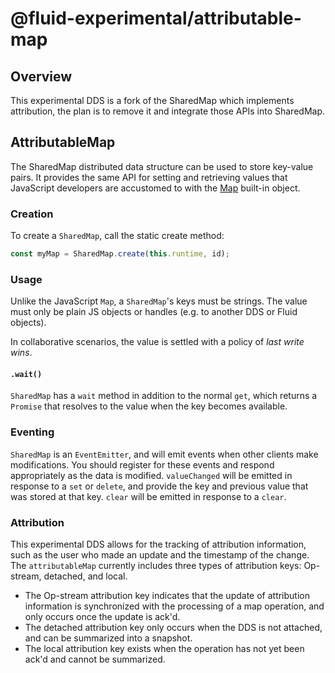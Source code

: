 # @fluid-experimental/attributable-map

## Overview

This experimental DDS is a fork of the SharedMap which implements attribution, the plan is to remove it and integrate those APIs into SharedMap.

## AttributableMap

The SharedMap distributed data structure can be used to store key-value pairs. It provides the same API for setting and
retrieving values that JavaScript developers are accustomed to with the
[Map](https://developer.mozilla.org/en-US/docs/Web/JavaScript/Reference/Global_Objects/Map) built-in object.

### Creation

To create a `SharedMap`, call the static create method:

```typescript
const myMap = SharedMap.create(this.runtime, id);
```

### Usage

Unlike the JavaScript `Map`, a `SharedMap`'s keys must be strings. The value must only be plain JS objects or handles (e.g. to another DDS or Fluid objects).

In collaborative scenarios, the value is settled with a policy of _last write wins_.

#### `.wait()`

`SharedMap` has a `wait` method in addition to the normal `get`, which returns a `Promise` that resolves to the value
when the key becomes available.

### Eventing

`SharedMap` is an `EventEmitter`, and will emit events when other clients make modifications. You should register for these events and respond appropriately as the data is modified. `valueChanged` will be emitted in response to a `set` or `delete`, and provide the key and previous value that was stored at that key. `clear` will be emitted in response to a `clear`.

### Attribution

 This experimental DDS allows for the tracking of attribution information, such as the user who made an update and the timestamp of the change. The `attributableMap` currently includes three types of attribution keys: Op-stream, detached, and local.

- The Op-stream attribution key indicates that the update of attribution information is synchronized with the processing of a map operation, and only occurs once the update is ack'd. 
- The detached attribution key only occurs when the DDS is not attached, and can be summarized into a snapshot. 
- The local attribution key exists when the operation has not yet been ack'd and cannot be summarized.